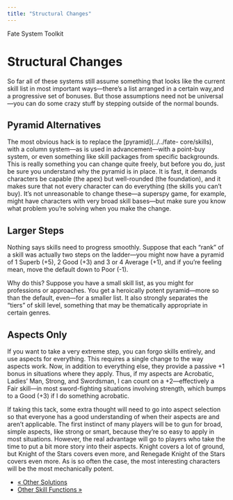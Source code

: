 ```yaml
---
title: "Structural Changes"
---
```

    
Fate System Toolkit

#  Structural Changes

So far all of these systems still assume something that looks like the current
skill list in most important ways—there’s a list arranged in a certain way,and
a progressive set of bonuses. But those assumptions need not be universal—you
can do some crazy stuff by stepping outside of the normal bounds.

## Pyramid Alternatives

The most obvious hack is to replace the [pyramid](../../fate-
core/skills), with a column system—as is used in advancement—with a point-buy
system, or even something like skill packages from specific backgrounds. This
is really something you can change quite freely, but before you do, just be
sure you understand why the pyramid is in place. It is fast, it demands
characters be capable (the apex) but well-rounded (the foundation), and it
makes sure that not every character can do everything (the skills you can’t
buy). It’s not unreasonable to change these—a superspy game, for example,
might have characters with very broad skill bases—but make sure you know what
problem you’re solving when you make the change.

## Larger Steps

Nothing says skills need to progress smoothly. Suppose that each “rank” of a
skill was actually two steps on the ladder—you might now have a pyramid of 1
Superb (+5), 2 Good (+3) and 3 or 4 Average (+1), and if you’re feeling mean,
move the default down to Poor (-1).

Why do this? Suppose you have a small skill list, as you might for professions
or approaches. You get a heroically potent pyramid—more so than the default,
even—for a smaller list. It also strongly separates the “tiers” of skill
level, something that may be thematically appropriate in certain genres.

## Aspects Only

If you want to take a very extreme step, you can forgo skills entirely, and
use aspects for everything. This requires a single change to the way aspects
work. Now, in addition to everything else, they provide a passive +1 bonus in
situations where they apply. Thus, if my aspects are
<span class="aspect">Acrobatic</span>, <span class="aspect">Ladies’ Man</span>,
<span class="aspect">Strong</span>, and <span class="aspect">Swordsman</span>, I can count on
a +2—effectively a Fair skill—in most sword-fighting situations involving
strength, which bumps to a Good (+3) if I do something acrobatic.

If taking this tack, some extra thought will need to go into aspect selection
so that everyone has a good understanding of when their aspects are and aren’t
applicable. The first instinct of many players will be to gun for broad,
simple aspects, like strong or smart, because they’re so easy to apply in most
situations. However, the real advantage will go to players who take the time
to put a bit more story into their aspects. <span class="aspect">Knight</span> covers
a lot of ground, but <span class="aspect">Knight of the Stars</span> covers even more,
and <span class="aspect">Renegade Knight of the Stars</span> covers even more. As is
so often the case, the most interesting characters will be the most
mechanically potent.

  * [« Other Solutions](/fate-system-toolkit/other-solutions)
  * [Other Skill Functions »](/fate-system-toolkit/other-skill-functions)

